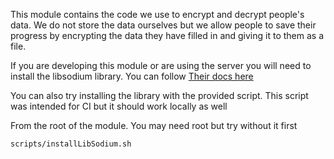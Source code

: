 This module contains the code we use to encrypt and decrypt
people's data. We do not store the data ourselves but we allow
people to save their progress by encrypting the data they have filled in
and giving it to them as a file.

If you are developing this module or are using the server you
will need to install the libsodium library. You can follow [Their docs here](https://download.libsodium.org/doc/)

You can also try installing the library with the provided script. This script was intended for CI but it should work locally as well

From the root of the module. You may need root but try without it first

```bash
scripts/installLibSodium.sh
```
